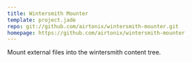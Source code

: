 ```yaml
---
title: Wintersmith Mounter
template: project.jade
repo: git://github.com/airtonix/wintersmith-mounter.git
homepage: https://github.com/airtonix/wintersmith-mounter
---
```


Mount external files into the wintersmith content tree.